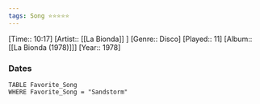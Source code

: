 ```yaml
---
tags: Song ⭐⭐⭐⭐⭐ 
---
```

[Time:: 10:17]
[Artist:: [[La Bionda]] ]
[Genre:: Disco]
[Played:: 11]
[Album:: [[La Bionda (1978)]]]
[Year:: 1978]
### Dates
````dataview
TABLE Favorite_Song
WHERE Favorite_Song = "Sandstorm"
````